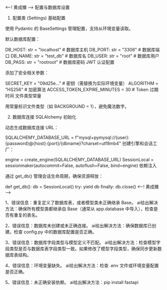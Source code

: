 
<--! 黄成臻 -->
配置与数据库设置
1. 配置类 (Settings)
基础配置

使用 Pydantic 的 BaseSettings 管理配置，支持从环境变量读取。

默认数据库配置：

DB_HOST: str = "localhost"  # 数据库主机
DB_PORT: str = "3306"       # 数据库端口
DB_NAME: str = "test_db"    # 数据库名
DB_USER: str = "root"       # 数据库用户
DB_PASS: str = "rootroot"   # 数据库密码
JWT 认证配置

添加了安全相关参数：

SECRET_KEY = "09d25e..."    # 密钥（需替换为实际环境变量）
ALGORITHM = "HS256"         # 加密算法
ACCESS_TOKEN_EXPIRE_MINUTES = 30  # Token 过期时间
文件类型常量

用常量标识文件类型（如 BACKGROUND = 1），避免魔法数字。

2. 数据库连接
SQLAlchemy 初始化

动态生成数据库连接 URL：

SQLALCHEMY_DATABASE_URL = f"mysql+pymysql://{user}:{password}@{host}:{port}/{dbname}?charset=utf8mb4"
创建引擎和会话工厂：

engine = create_engine(SQLALCHEMY_DATABASE_URL)
SessionLocal = sessionmaker(autocommit=False, autoflush=False, bind=engine)
依赖注入

通过 get_db() 管理会话生命周期，确保资源释放：

def get_db():
    db = SessionLocal()
    try:
        yield db
    finally:
        db.close()
<--! 黄成臻 -->

<!-- by 2205308010338蒙思勇 -->
1、错误信息：重复定义了数据库表，或者模型类未正确继承 Base。
ai给出解决方法：确保所有模型类都继承自 Base（通常从 app.database 中导入），检查是否有重复的表名。

2、错误信息：数据库未创建或未正确连接。
ai给出解决方法：确保数据库已创建。检查 config.py 中的数据库配置是否正确。

3、错误信息：数据库字段类型与模型定义不匹配。
ai给出解决方法：检查模型字段类型是否与数据库表字段类型一致。如果修改了模型字段类型，确保同步更新数据库表结构。

4、错误信息：环境变量缺失。
ai给出解决方法：检查 .env 文件或环境变量配置是否正确。

5、错误信息：未正确安装依赖。
ai给出解决方法：pip install fastapi

<!-- by 2205308010338蒙思勇 -->

